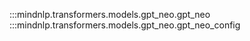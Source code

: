 :::mindnlp.transformers.models.gpt_neo.gpt_neo
:::mindnlp.transformers.models.gpt_neo.gpt_neo_config